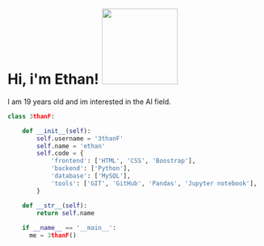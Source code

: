 <h1> Hi, i'm Ethan! <img src="https://user-images.githubusercontent.com/132306277/235547711-76368b15-fe48-4196-9874-d75814353851.gif" width = 150px /></h1>
<div>
  <p> I am 19 years old and im interested in the AI field. </p>
</div>

```python
class 3thanF:

    def __init__(self):
        self.username = '3thanF'
        self.name = 'ethan'
        self.code = {
            'frontend': ['HTML', 'CSS', 'Boostrap'],
            'backend': ['Python'],
            'database': ['MySQL'],
            'tools': ['GIT', 'GitHub', 'Pandas', 'Jupyter notebook'],
        }

    def __str__(self):
        return self.name
        
    if __name__ == '__main__':
      me = 3thanF()
```
